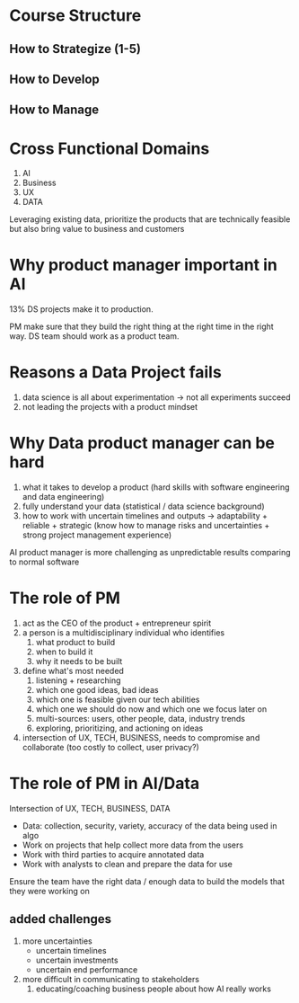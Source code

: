 # Course Structure

## How to Strategize (1-5)

## How to Develop

## How to Manage

# Cross Functional Domains
1. AI
2. Business
3. UX
4. DATA

Leveraging existing data, prioritize the products that are technically feasible but also bring value to business and customers

# Why product manager important in AI
13% DS projects make it to production.

PM make sure that they build the right thing at the right time in the right way.
DS team should work as a product team.


# Reasons a Data Project fails
1. data science is all about experimentation -> not all experiments succeed
2. not leading the projects with a product mindset

# Why Data product manager can be hard
1. what it takes to develop a product (hard skills with software engineering and data engineering)
2. fully understand your data (statistical / data science background)
3. how to work with uncertain timelines and outputs -> adaptability + reliable + strategic (know how to manage risks and uncertainties + strong project management experience)

AI product manager is more challenging as unpredictable results comparing to normal software 

# The role of PM
1. act as the CEO of the product + entrepreneur spirit
2. a person is a multidisciplinary individual who identifies
   1. what product to build
   2. when to build it 
   3. why it needs to be built
3. define what's most needed 
   1. listening + researching 
   2. which one good ideas, bad ideas 
   3. which one is feasible given our tech abilities
   4. which one we should do now and which one we focus later on
   5. multi-sources: users, other people, data, industry trends
   6. exploring, prioritizing, and actioning on ideas
4. intersection of UX, TECH, BUSINESS, needs to compromise and collaborate (too costly to collect, user privacy?)

# The role of PM in AI/Data
Intersection of UX, TECH, BUSINESS, DATA

- Data: collection, security, variety, accuracy of the data being used in algo
- Work on projects that help collect more data from the users
- Work with third parties to acquire annotated data
- Work with analysts to clean and prepare the data for use

Ensure the team have the right data / enough data to build the models that they were working on

## added challenges
1. more uncertainties
   - uncertain timelines 
   - uncertain investments
   - uncertain end performance
2. more difficult in communicating to stakeholders
   1. educating/coaching business people about how AI really works



   





